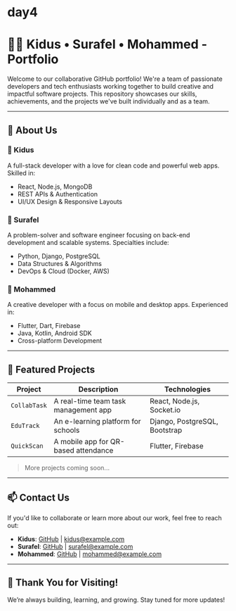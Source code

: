# day4
# 👨‍💻 Kidus • Surafel • Mohammed - Portfolio

Welcome to our collaborative GitHub portfolio! We're a team of passionate developers and tech enthusiasts working together to build creative and impactful software projects. This repository showcases our skills, achievements, and the projects we've built individually and as a team.

---

## 🧠 About Us

### 🔹 Kidus
A full-stack developer with a love for clean code and powerful web apps. Skilled in:
- React, Node.js, MongoDB
- REST APIs & Authentication
- UI/UX Design & Responsive Layouts

### 🔹 Surafel
A problem-solver and software engineer focusing on back-end development and scalable systems. Specialties include:
- Python, Django, PostgreSQL
- Data Structures & Algorithms
- DevOps & Cloud (Docker, AWS)

### 🔹 Mohammed
A creative developer with a focus on mobile and desktop apps. Experienced in:
- Flutter, Dart, Firebase
- Java, Kotlin, Android SDK
- Cross-platform Development

---

## 🚀 Featured Projects

| Project | Description | Technologies |
|--------|-------------|--------------|
| `CollabTask` | A real-time team task management app | React, Node.js, Socket.io |
| `EduTrack` | An e-learning platform for schools | Django, PostgreSQL, Bootstrap |
| `QuickScan` | A mobile app for QR-based attendance | Flutter, Firebase |

> More projects coming soon...

---

## 📫 Contact Us

If you'd like to collaborate or learn more about our work, feel free to reach out:

- **Kidus**: [GitHub](https://github.com/kidus-profile) | kidus@example.com
- **Surafel**: [GitHub](https://github.com/surafel-profile) | surafel@example.com
- **Mohammed**: [GitHub](https://github.com/mohammed-profile) | mohammed@example.com

---

## 🌟 Thank You for Visiting!

We’re always building, learning, and growing. Stay tuned for more updates!

